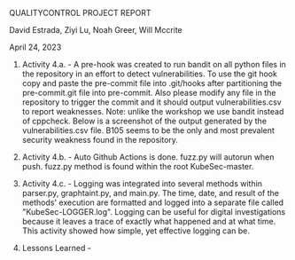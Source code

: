 QUALITYCONTROL PROJECT REPORT

David Estrada, Ziyi Lu, Noah Greer, Will Mccrite

April 24, 2023

1. Activity 4.a. - A pre-hook was created to run bandit on all python files in the repository in an effort to detect vulnerabilities. 
To use the git hook copy and paste the pre-commit file into .git/hooks after partitioning the pre-commit.git file into pre-commit. 
Also please modify any file in the repository to trigger the commit and it should output vulnerabilities.csv to report weaknesses. 
Note: unlike the workshop we use bandit instead of cppcheck. Below is a screenshot of the output generated by the vulnerabilities.csv file. 
B105 seems to be the only and most prevalent security weakness found in the repository.

2. Activity 4.b. - Auto Github Actions is done. fuzz.py will autorun when push. fuzz.py method is found within the root KubeSec-master.

3. Activity 4.c. - Logging was integrated into several methods within parser.py, graphtaint.py, and main.py. The time, date, and result of the methods' execution are formatted and logged into a separate file called "KubeSec-LOGGER.log". Logging can be useful for digital investigations because it leaves a trace of exactly what happened and at what time. This activity showed how simple, yet effective logging can be.

4. Lessons Learned - 
